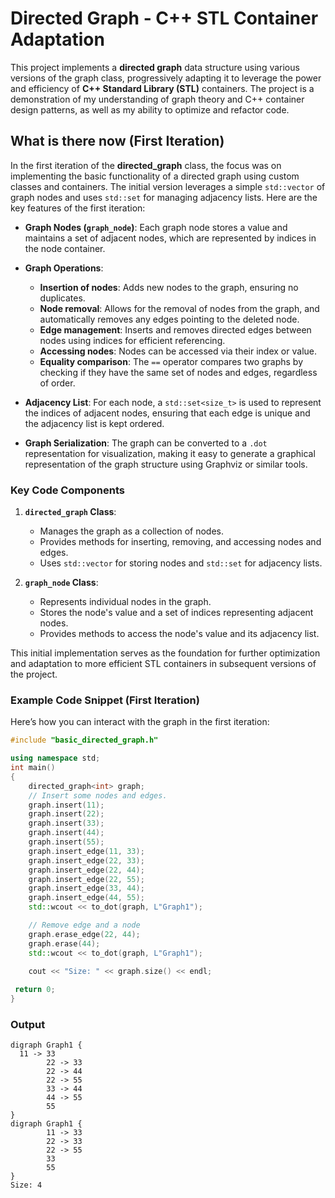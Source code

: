 # Directed Graph - C++ STL Container Adaptation

This project implements a **directed graph** data structure using various versions of the graph class, progressively adapting it to leverage the power and efficiency of **C++ Standard Library (STL)** containers. The project is a demonstration of my understanding of graph theory and C++ container design patterns, as well as my ability to optimize and refactor code.

## What is there now (First Iteration)

In the first iteration of the **directed_graph** class, the focus was on implementing the basic functionality of a directed graph using custom classes and containers. The initial version leverages a simple `std::vector` of graph nodes and uses `std::set` for managing adjacency lists. Here are the key features of the first iteration:

- **Graph Nodes (`graph_node`)**: Each graph node stores a value and maintains a set of adjacent nodes, which are represented by indices in the node container.
  
- **Graph Operations**: 
    - **Insertion of nodes**: Adds new nodes to the graph, ensuring no duplicates.
    - **Node removal**: Allows for the removal of nodes from the graph, and automatically removes any edges pointing to the deleted node.
    - **Edge management**: Inserts and removes directed edges between nodes using indices for efficient referencing.
    - **Accessing nodes**: Nodes can be accessed via their index or value.
    - **Equality comparison**: The `==` operator compares two graphs by checking if they have the same set of nodes and edges, regardless of order.

- **Adjacency List**: For each node, a `std::set<size_t>` is used to represent the indices of adjacent nodes, ensuring that each edge is unique and the adjacency list is kept ordered.

- **Graph Serialization**: The graph can be converted to a `.dot` representation for visualization, making it easy to generate a graphical representation of the graph structure using Graphviz or similar tools.

### Key Code Components

1. **`directed_graph` Class**:
   - Manages the graph as a collection of nodes.
   - Provides methods for inserting, removing, and accessing nodes and edges.
   - Uses `std::vector` for storing nodes and `std::set` for adjacency lists.

2. **`graph_node` Class**:
   - Represents individual nodes in the graph.
   - Stores the node's value and a set of indices representing adjacent nodes.
   - Provides methods to access the node's value and its adjacency list.

This initial implementation serves as the foundation for further optimization and adaptation to more efficient STL containers in subsequent versions of the project.

### Example Code Snippet (First Iteration)

Here’s how you can interact with the graph in the first iteration:

```cpp
#include "basic_directed_graph.h"

using namespace std;
int main()
{
	directed_graph<int> graph;
	// Insert some nodes and edges.
	graph.insert(11);
	graph.insert(22);
	graph.insert(33);
	graph.insert(44);
	graph.insert(55);
	graph.insert_edge(11, 33);
	graph.insert_edge(22, 33);
	graph.insert_edge(22, 44);
	graph.insert_edge(22, 55);
	graph.insert_edge(33, 44);
	graph.insert_edge(44, 55);
	std::wcout << to_dot(graph, L"Graph1");

	// Remove edge and a node
	graph.erase_edge(22, 44);
	graph.erase(44);
	std::wcout << to_dot(graph, L"Graph1");
	
	cout << "Size: " << graph.size() << endl;

 return 0;
}
```
### Output
```
digraph Graph1 {
  11 -> 33
		22 -> 33
		22 -> 44
		22 -> 55
		33 -> 44
		44 -> 55
		55
}
digraph Graph1 {
		11 -> 33
		22 -> 33
		22 -> 55
		33
		55
}
Size: 4
```
